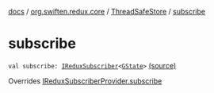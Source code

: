 [docs](../../index.md) / [org.swiften.redux.core](../index.md) / [ThreadSafeStore](index.md) / [subscribe](./subscribe.md)

# subscribe

`val subscribe: `[`IReduxSubscriber`](../-i-redux-subscriber.md)`<`[`GState`](index.md#GState)`>` [(source)](https://github.com/protoman92/KotlinRedux/tree/master/common/common-core/src/main/kotlin/org/swiften/redux/core/ThreadSafeStore.kt#L34)

Overrides [IReduxSubscriberProvider.subscribe](../-i-redux-subscriber-provider/subscribe.md)

